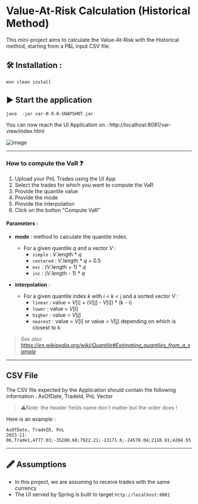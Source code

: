 # Value-At-Risk Calculation (Historical Method)

This mini-project aims to calculate the Value-At-Risk with the Historical method, starting from a P&L input CSV file.

## 🛠️ Installation :

```shell script
mvn clean install
```

## ▶️ Start the application

```shell script
java  -jar var-0.9.0-SNAPSHOT.jar
```

You can now reach the UI Application on : http://localhost:8081/var-view/index.html

![image](https://github.com/EricDallAgnol/value-at-risk-calculation/assets/83015366/7cab3ef5-379a-4ebb-8179-d1c8ffcc7dc6)

--------
### How to compute the VaR ❓

1. Upload your PnL Trades using the UI App
2. Select the trades for which you want to compute the VaR
3. Provide the quantile value
4. Provide the mode
5. Provide the interpolation
6. Click on the button "Compute VaR"

#### Parameters :
- **mode** : method to calculate the quantile index.
  - For a given quantile *q* and a vector *V* :
    -  `simple` : *V*.length * *q*
    -  `centered` : *V*.length * *q* + 0.5
    -  `exc` : (*V*.length + 1) * *q*
    -  `inc` : (*V*.length - 1) * *q*
      
- **interpolation** :
  - For a given quantile index *k* with *i < k < j* and  a sorted vector *V* :
    - `linear` : value = *V*[i] + (*V*[j] - *V*[i]) * (k - i)
    - `lower` : value = *V*[i]
    - `higher` : value = *V*[j]
    - `nearest` : value = *V*[i] or value = *V*[j] depending on which is closest to k

> *See also https://en.wikipedia.org/wiki/Quantile#Estimating_quantiles_from_a_sample*
--------
## CSV File

The CSV file expected by the Application should contain the following information : AsOfDate, TradeId, PnL Vector
> ⚠️Note: the header fields name don't matter but the order does !

Here is an example :

```
AsOfDate, TradeID, PnL
2023-11-06,Trade1,4777.03;-35280.68;7922.21;-13171.6;-24578.04;2110.91;4284.55;-9059.76;-1362.05;-15613.03;2246.1;-16573.48;-20827.31;2541.31;-9508.58;-35064.59;-17040.44;16591.91;798.52;836.44;874.36;-7516.22;-37053.97;10073.5;967.91;-16548.52;-13888.8;-17538.83;13654.33;14136.07;-8568.05;-18844.87;23054.34;1642.09;-16835.96;-2014.11;-3647.43;11035.58;20970.14;-1567.4;9963.6;17050.49;1814.14;-2318.31;-9458.98;-8326.99;7527.16;-30.46;253.4;1392.46;15148.15;12939.42;-3797.41;-3298.57;18081.76;28388.15;-28644.53;17683.71;2184.67;10184.18;3331.16;14805.19;7924.26;8273.28;-29062.84;-7798.18;7795.23;17635.44;2118.29;9702.8;-22684.31;10789.03;7684.59;5097.6;8916.11;-13325.48;-19632.81;3888.49;-7939.45;-14013.28;-26983.08;-7833.35;749.99;-8362.95;-8464.74;-19560.24;12900.67;26097.72;-5098.11;-9597.76;703.2;-20461.71;5639.74;18145.38;-13463.12;-11025.01;5472.89;9320.61;-9934.29;-6699.57;-6691.46;-1245.39;19159.92;9494.59;-10064.14;-22721.48;22486.98;-10563.16;4768.13;-7423.96;-853.92;-1674.73;3733.21;2204.35;-6921.57;-18686.07;-2645.25;-1302.89;8020.4;-10836.19;-77.22;-7868.77;-20810.28;-9498.53;-9752.09;1220.81;8417.72;2903.88;-17672.08;7357.75;-1443.02;-18946.31;-4954.1;-20599.05;16379.17;2384.89;-11289.25;13420.35;-29447.86;18660.89;-21715.61;12989.11;465.75;1386.41;786.96;-947.19;-4208.21;8491.13;22559.65;10748.01;8919.61;22476.38;-999.25;-3000.28;4537.12;-5073.43;2983.4;-15546.63;-168.28;12740.42;9817.76;646.4;-28958.71;-9474.07;-1293.06;-12822.25;17798.92;-550.99;-4246.35;3560.95;-6826.88;-4930.04;-6339.37;1250.35;-4538.38;-1432.06;3995.86;-2337.04;-9738.45;1023.94;7990.89;14469.97;11080.83;16837.69;-5556.66;-1422.09;3868.61;-5523.17;27595.03;8016.58;-11139.89;-4730.1;-20160.39;-26119.55;-3978.58;7619.61;-13046.63;11909.27;1080.56;1402.22;-14216.64;5717.95;15378.28;4583.32;-3132.61;-5216.87;17483.05;-10571.14;-15088.71;7940.25;5405.15;-7975.59;7750.66;923.41;-10201.76;10731.11;-13266.15;24548.09;-4637.49;-3009.79;8915.24;-3041.56;-3265.68;2273.12;-1536.19;5354.93;14000.63;-9443.12;-19045.23;-11554.56;6433.38;-2678.38;24842.35;6808.26;20063.43;-23051.87;-22681.04;4784.02;-9503.54;9450.18;-26431.78;5210.31;-3427.59;-10740.61;11689.68;8791.51;-22688.67;-4673.91;-2207.95;5531.82;-23613.26;651.83;14093.92;6079.5
```


--------
## 🖋️ Assumptions

- In this project, we are assuming to receive trades with the same currency
- The UI served by Spring is built to target `http://localhost:8081`
